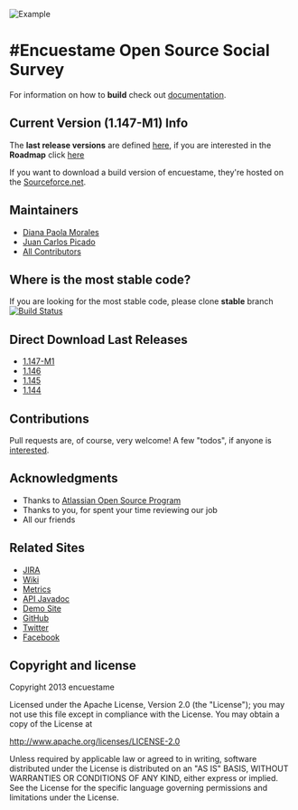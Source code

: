 ![Example](http://encuestame.org/blog/wp-content/uploads/2013/06/logo_encuestame.png)

#Encuestame Open Source Social Survey
=====================================

For information on how to **build** check out [documentation](http://www.encuestame.org/wiki/display/DOC/How+to+build+Encuestame).

## Current Version (1.147-M1) Info

The **last release versions** are defined [here](http://encuestame.org/wiki/display/RELEASE/), if you are interested in the **Roadmap** click [here](http://www.encuestame.org/issues/browse/ENCUESTAME#selectedTab=com.atlassian.jira.plugin.system.project%3Aroadmap-panel)

If you want to download a build version of encuestame, they're hosted on the [Sourceforce.net](http://sourceforge.net/projects/encuestame/files/).

## Maintainers
* [Diana Paola Morales](http://about.me/dianmorales)
* [Juan Carlos Picado](http://www.jotadeveloper.es)
* [All Contributors](http://www.encuestame.org#contributors)

## Where is the most stable code?
If you are looking for the most stable code, please clone **stable** branch
[![Build Status](https://secure.travis-ci.org/encuestame/encuestame.png)](http://travis-ci.org/encuestame/encuestame)


## Direct Download Last Releases
* [1.147-M1](https://sourceforge.net/projects/encuestame/files/encuestame_beta/1.147/)
* [1.146](http://sourceforge.net/projects/encuestame/files/encuestame_beta/1.146/encuestame-1.146-tomcat.zip/download)
* [1.145](http://code.google.com/p/encuestame/downloads/detail?name=encuestame-1.145-release.zip&can=2&q=)
* [1.144](http://sourceforge.net/projects/encuestame/files/encuestame_beta/1.144/encuestame-1.144-release.zip/download)


## Contributions
Pull requests are, of course, very welcome! A few "todos", if anyone is [interested](http://www.encuestame.org/wiki/display/DEVELOPMENT/Commiters+Guidelines).

## Acknowledgments
* Thanks to [Atlassian Open Source Program](http://www.atlassian.com/)
* Thanks to you, for spent your time reviewing our job
* All our friends

## Related Sites

* [JIRA](http://www.encuestame.org/issues)
* [Wiki](http://www.encuestame.org/wiki)
* [Metrics](http://metrics.encuestame.org)
* [API Javadoc](http://api.encuestame.org)
* [Demo Site](http://demo.encuestame.org)
* [GitHub](http://github.com/encuestame)
* [Twitter](http://www.twitter.com/encuestame)
* [Facebook](https://www.facebook.com/pages/encuestame/80467777529)


Copyright and license
---------------------

Copyright 2013 encuestame

Licensed under the Apache License, Version 2.0 (the "License");
you may not use this file except in compliance with the License.
You may obtain a copy of the License at

   http://www.apache.org/licenses/LICENSE-2.0

Unless required by applicable law or agreed to in writing, software
distributed under the License is distributed on an "AS IS" BASIS,
WITHOUT WARRANTIES OR CONDITIONS OF ANY KIND, either express or implied.
See the License for the specific language governing permissions and
limitations under the License.